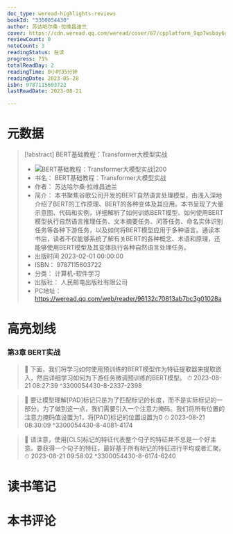 ```yaml
---
doc_type: weread-highlights-reviews
bookId: "3300054430"
author: 苏达哈尔桑·拉维昌迪兰
cover: https://cdn.weread.qq.com/weread/cover/67/cpplatform_9qo7wsboy6dnxbfsmkgt57/t7_cpplatform_9qo7wsboy6dnxbfsmkgt571680520804.jpg
reviewCount: 0
noteCount: 3
readingStatus: 在读
progress: 71%
totalReadDay: 2
readingTime: 0小时35分钟
readingDate: 2023-05-28
isbn: 9787115603722
lastReadDate: 2023-08-21

---
```

# 元数据
> [!abstract] BERT基础教程：Transformer大模型实战
> - ![ BERT基础教程：Transformer大模型实战|200](https://cdn.weread.qq.com/weread/cover/67/cpplatform_9qo7wsboy6dnxbfsmkgt57/t7_cpplatform_9qo7wsboy6dnxbfsmkgt571680520804.jpg)
> - 书名： BERT基础教程：Transformer大模型实战
> - 作者： 苏达哈尔桑·拉维昌迪兰
> - 简介： 本书聚焦谷歌公司开发的BERT自然语言处理模型，由浅入深地介绍了BERT的工作原理、BERT的各种变体及其应用。本书呈现了大量示意图、代码和实例，详细解析了如何训练BERT模型、如何使用BERT模型执行自然语言推理任务、文本摘要任务、问答任务、命名实体识别任务等各种下游任务，以及如何将BERT模型应用于多种语言。通读本书后，读者不仅能够系统了解有关BERT的各种概念、术语和原理，还能够使用BERT模型及其变体执行各种自然语言处理任务。
> - 出版时间 2023-02-01 00:00:00
> - ISBN： 9787115603722
> - 分类： 计算机-软件学习
> - 出版社： 人民邮电出版社有限公司
> - PC地址：https://weread.qq.com/web/reader/96132c70813ab7bc3g01028a

# 高亮划线

### 第3章 BERT实战

> 📌 下面，我们将学习如何使用预训练的BERT模型作为特征提取器来提取嵌入，然后详细学习如何为下游任务微调预训练的BERT模型。 
> ⏱ 2023-08-21 08:27:39 ^3300054430-8-2337-2398

> 📌 要让模型理解[PAD]标记只是为了匹配标记的长度，而不是实际标记的一部分。为了做到这一点，我们需要引入一个注意力掩码。我们将所有位置的注意力掩码值设置为1，将[PAD]标记的位置设置为0 
> ⏱ 2023-08-21 08:30:09 ^3300054430-8-4081-4174

> 📌 请注意，使用[CLS]标记的特征代表整个句子的特征并不总是一个好主意。要获得一个句子的特征，最好基于所有标记的特征进行平均或者汇聚。 
> ⏱ 2023-08-21 09:58:02 ^3300054430-8-6174-6240

# 读书笔记

# 本书评论

